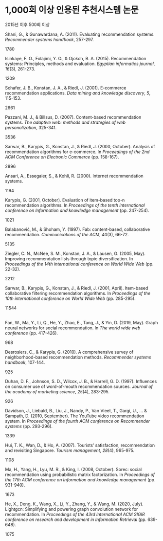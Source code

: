 # 1,000회 이상 인용된 추천시스템 논문

2015년 이후 500회 이상



Shani, G., & Gunawardana, A. (2011). Evaluating recommendation systems. _Recommender systems handbook_, 257-297.

1780



Isinkaye, F. O., Folajimi, Y. O., & Ojokoh, B. A. (2015). Recommendation systems: Principles, methods and evaluation. _Egyptian informatics journal_, _16_(3), 261-273.

1209



Schafer, J. B., Konstan, J. A., & Riedl, J. (2001). E-commerce recommendation applications. _Data mining and knowledge discovery_, _5_, 115-153.

2661



Pazzani, M. J., & Billsus, D. (2007). Content-based recommendation systems. _The adaptive web: methods and strategies of web personalization_, 325-341.

3536



Sarwar, B., Karypis, G., Konstan, J., & Riedl, J. (2000, October). Analysis of recommendation algorithms for e-commerce. In _Proceedings of the 2nd ACM Conference on Electronic Commerce_ (pp. 158-167).

2896



Ansari, A., Essegaier, S., & Kohli, R. (2000). Internet recommendation systems.

1194



Karypis, G. (2001, October). Evaluation of item-based top-n recommendation algorithms. In _Proceedings of the tenth international conference on Information and knowledge management_ (pp. 247-254).

1021



Balabanović, M., & Shoham, Y. (1997). Fab: content-based, collaborative recommendation. _Communications of the ACM_, _40_(3), 66-72.

5135



Ziegler, C. N., McNee, S. M., Konstan, J. A., & Lausen, G. (2005, May). Improving recommendation lists through topic diversification. In _Proceedings of the 14th international conference on World Wide Web_ (pp. 22-32).

2212



Sarwar, B., Karypis, G., Konstan, J., & Riedl, J. (2001, April). Item-based collaborative filtering recommendation algorithms. In _Proceedings of the 10th international conference on World Wide Web_ (pp. 285-295).

11544

\
Fan, W., Ma, Y., Li, Q., He, Y., Zhao, E., Tang, J., & Yin, D. (2019, May). Graph neural networks for social recommendation. In _The world wide web conference_ (pp. 417-426).

968



Desrosiers, C., & Karypis, G. (2010). A comprehensive survey of neighborhood-based recommendation methods. _Recommender systems handbook_, 107-144.

925



Duhan, D. F., Johnson, S. D., Wilcox, J. B., & Harrell, G. D. (1997). Influences on consumer use of word-of-mouth recommendation sources. _Journal of the academy of marketing science_, _25_(4), 283-295.

926



Davidson, J., Liebald, B., Liu, J., Nandy, P., Van Vleet, T., Gargi, U., ... & Sampath, D. (2010, September). The YouTube video recommendation system. In _Proceedings of the fourth ACM conference on Recommender systems_ (pp. 293-296).

1339



Hui, T. K., Wan, D., & Ho, A. (2007). Tourists’ satisfaction, recommendation and revisiting Singapore. _Tourism management_, _28_(4), 965-975.

1108



Ma, H., Yang, H., Lyu, M. R., & King, I. (2008, October). Sorec: social recommendation using probabilistic matrix factorization. In _Proceedings of the 17th ACM conference on Information and knowledge management_ (pp. 931-940).

1673



He, X., Deng, K., Wang, X., Li, Y., Zhang, Y., & Wang, M. (2020, July). Lightgcn: Simplifying and powering graph convolution network for recommendation. In _Proceedings of the 43rd International ACM SIGIR conference on research and development in Information Retrieval_ (pp. 639-648).

1075







